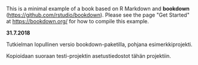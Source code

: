 This is a minimal example of a book based on R Markdown and **bookdown** (https://github.com/rstudio/bookdown). Please see the page "Get Started" at https://bookdown.org/ for how to compile this example.

**31.7.2018**

Tutkielman lopullinen versio bookdown-paketilla, pohjana esimerkkiprojekti.

Kopioidaan suoraan testi-projektin asetustiedostot tähän projektiin.


